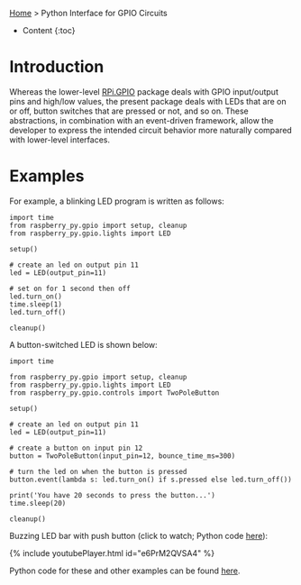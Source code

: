 [Home](../index.md) > Python Interface for GPIO Circuits
* Content
{:toc}

# Introduction
Whereas the lower-level [RPi.GPIO](https://pypi.org/project/RPi.GPIO/) package deals with GPIO input/output pins and 
high/low values, the present package deals with LEDs that are on or off, button switches that are pressed or not, and so 
on. These abstractions, in combination with an event-driven framework, allow the developer to express the intended 
circuit behavior more naturally compared with lower-level interfaces. 

# Examples
For example, a blinking LED program is written as follows:
```
import time
from raspberry_py.gpio import setup, cleanup
from raspberry_py.gpio.lights import LED

setup()

# create an led on output pin 11
led = LED(output_pin=11)

# set on for 1 second then off
led.turn_on()
time.sleep(1)
led.turn_off()

cleanup()
```
A button-switched LED is shown below:

```
import time

from raspberry_py.gpio import setup, cleanup
from raspberry_py.gpio.lights import LED
from raspberry_py.gpio.controls import TwoPoleButton

setup()

# create an led on output pin 11
led = LED(output_pin=11)

# create a button on input pin 12
button = TwoPoleButton(input_pin=12, bounce_time_ms=300)

# turn the led on when the button is pressed
button.event(lambda s: led.turn_on() if s.pressed else led.turn_off())

print('You have 20 seconds to press the button...')
time.sleep(20)

cleanup()
```

Buzzing LED bar with push button (click to watch; Python code [here](https://github.com/MatthewGerber/raspberry-py/blob/main/src/raspberry_py/gpio/examples/buzzing_led_bar_with_button.py)):

{% include youtubePlayer.html id="e6PrM2QVSA4" %}

Python code for these and other examples can be found [here](https://github.com/MatthewGerber/raspberry-py/tree/main/src/raspberry_py/gpio/examples).
